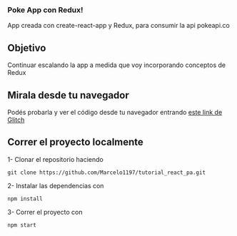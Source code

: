 ### Poke App con Redux!

App creada con create-react-app y Redux, para consumir la api pokeapi.co 

## Objetivo

Continuar escalando la app a medida que voy incorporando conceptos de Redux

## Mirala desde tu navegador

Podés probarla y ver el código desde tu navegador entrando [este link de Glitch](https://glitch.com/edit/#!/tutorial-react-podemosaprender)

## Correr el proyecto localmente

1- Clonar el repositorio haciendo 

~~~
git clone https://github.com/Marcelo1197/tutorial_react_pa.git
~~~

2- Instalar las dependencias con

~~~
npm install
~~~

3- Correr el proyecto con

~~~
npm start
~~~